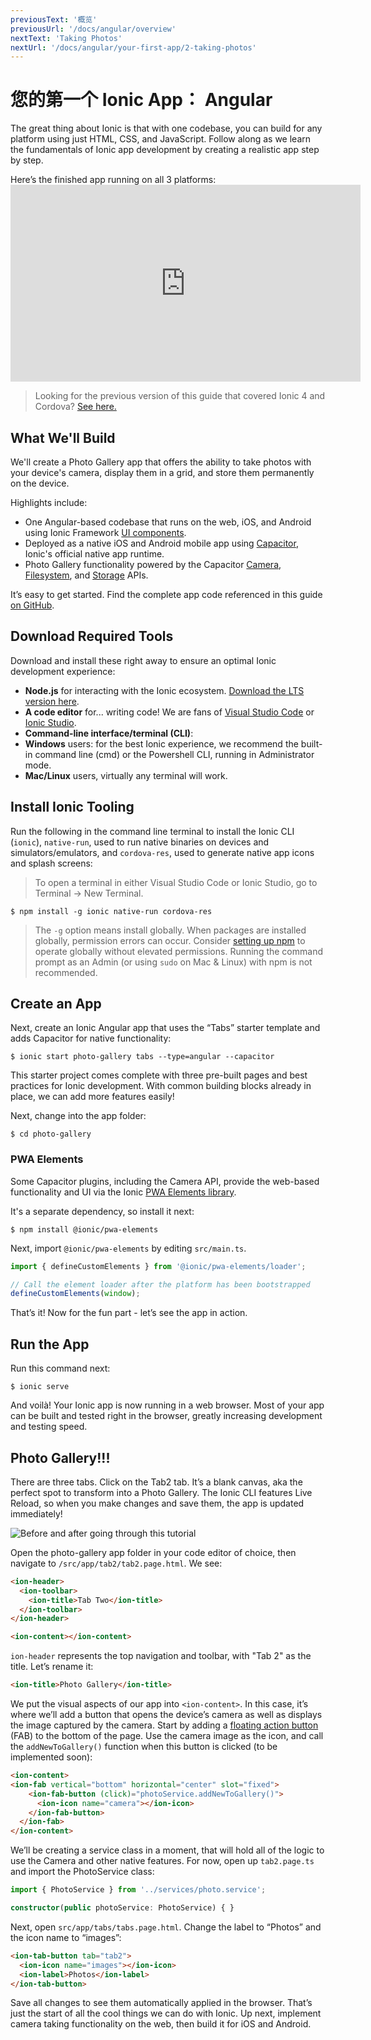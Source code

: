 ```yaml
---
previousText: '概览'
previousUrl: '/docs/angular/overview'
nextText: 'Taking Photos'
nextUrl: '/docs/angular/your-first-app/2-taking-photos'
---
```


# 您的第一个 Ionic App： Angular

The great thing about Ionic is that with one codebase, you can build for any platform using just HTML, CSS, and JavaScript. Follow along as we learn the fundamentals of Ionic app development by creating a realistic app step by step.

Here’s the finished app running on all 3 platforms: <iframe width="560" height="315" src="https://www.youtube.com/embed/0ASQ13Y1Rk4" frameborder="0" allow="accelerometer; autoplay; encrypted-media; gyroscope; picture-in-picture" allowfullscreen mark="crwd-mark"></iframe> 

> Looking for the previous version of this guide that covered Ionic 4 and Cordova? [See here.](/docs/developer-resources/guides/first-app-v4/intro)

## What We'll Build

We'll create a Photo Gallery app that offers the ability to take photos with your device's camera, display them in a grid, and store them permanently on the device.

Highlights include:

* One Angular-based codebase that runs on the web, iOS, and Android using Ionic Framework [UI components](https://ionicframework.com/docs/components).
* Deployed as a native iOS and Android mobile app using [Capacitor](https://capacitor.ionicframework.com), Ionic's official native app runtime.
* Photo Gallery functionality powered by the Capacitor [Camera](https://capacitor.ionicframework.com/docs/apis/camera), [Filesystem](https://capacitor.ionicframework.com/docs/apis/filesystem), and [Storage](https://capacitor.ionicframework.com/docs/apis/storage) APIs.

It’s easy to get started. Find the complete app code referenced in this guide [on GitHub](https://github.com/ionic-team/photo-gallery-capacitor-ng).

## Download Required Tools

Download and install these right away to ensure an optimal Ionic development experience:

* **Node.js** for interacting with the Ionic ecosystem. [Download the LTS version here](https://nodejs.org/en/).
* **A code editor** for... writing code! We are fans of [Visual Studio Code](https://code.visualstudio.com/) or [Ionic Studio](https://ionicframework.com/studio).
* **Command-line interface/terminal (CLI)**: 
 * **Windows** users: for the best Ionic experience, we recommend the built-in command line (cmd) or the Powershell CLI, running in Administrator mode. 
 * **Mac/Linux** users, virtually any terminal will work.

## Install Ionic Tooling

Run the following in the command line terminal to install the Ionic CLI (`ionic`), `native-run`, used to run native binaries on devices and simulators/emulators, and `cordova-res`, used to generate native app icons and splash screens:

> To open a terminal in either Visual Studio Code or Ionic Studio, go to Terminal -> New Terminal.

```shell
$ npm install -g ionic native-run cordova-res
```

> The `-g` option means install globally. When packages are installed globally, permission errors can occur. Consider [setting up npm](https://docs.npmjs.com/resolving-eacces-permissions-errors-when-installing-packages-globally) to operate globally without elevated permissions. Running the command prompt as an Admin (or using `sudo` on Mac & Linux) with npm is not recommended.

## Create an App

Next, create an Ionic Angular app that uses the “Tabs” starter template and adds Capacitor for native functionality:

```shell
$ ionic start photo-gallery tabs --type=angular --capacitor
```

This starter project comes complete with three pre-built pages and best practices for Ionic development. With common building blocks already in place, we can add more features easily!

Next, change into the app folder:

```shell
$ cd photo-gallery
```

### PWA Elements

Some Capacitor plugins, including the Camera API, provide the web-based functionality and UI via the Ionic [PWA Elements library](https://github.com/ionic-team/ionic-pwa-elements).

It's a separate dependency, so install it next:

```shell
$ npm install @ionic/pwa-elements
```

Next, import `@ionic/pwa-elements` by editing `src/main.ts`.

```typescript
import { defineCustomElements } from '@ionic/pwa-elements/loader';

// Call the element loader after the platform has been bootstrapped
defineCustomElements(window);
```

That’s it! Now for the fun part - let’s see the app in action.

## Run the App

Run this command next:

```shell
$ ionic serve
```

And voilà! Your Ionic app is now running in a web browser. Most of your app can be built and tested right in the browser, greatly increasing development and testing speed.

## Photo Gallery!!!

There are three tabs. Click on the Tab2 tab. It’s a blank canvas, aka the perfect spot to transform into a Photo Gallery. The Ionic CLI features Live Reload, so when you make changes and save them, the app is updated immediately!

![Before and after going through this tutorial](/docs/assets/img/guides/first-app-cap-ng/email-photogallery.gif)

Open the photo-gallery app folder in your code editor of choice, then navigate to `/src/app/tab2/tab2.page.html`. We see:

```html
<ion-header>
  <ion-toolbar>
    <ion-title>Tab Two</ion-title>
  </ion-toolbar>
</ion-header>

<ion-content></ion-content>
```

`ion-header` represents the top navigation and toolbar, with "Tab 2" as the title. Let’s rename it:

```html
<ion-title>Photo Gallery</ion-title>
```

We put the visual aspects of our app into `<ion-content>`. In this case, it’s where we’ll add a button that opens the device’s camera as well as displays the image captured by the camera. Start by adding a [floating action button](https://ionicframework.com/docs/api/fab) (FAB) to the bottom of the page. Use the camera image as the icon, and call the `addNewToGallery()` function when this button is clicked (to be implemented soon):

```html
<ion-content>
<ion-fab vertical="bottom" horizontal="center" slot="fixed">
    <ion-fab-button (click)="photoService.addNewToGallery()">
      <ion-icon name="camera"></ion-icon>
    </ion-fab-button>
  </ion-fab>
</ion-content>
```

We’ll be creating a service class in a moment, that will hold all of the logic to use the Camera and other native features. For now, open up `tab2.page.ts` and import the PhotoService class:

```typescript
import { PhotoService } from '../services/photo.service';

constructor(public photoService: PhotoService) { }
```

Next, open `src/app/tabs/tabs.page.html`. Change the label to “Photos” and the icon name to “images”:

```html
<ion-tab-button tab="tab2">
  <ion-icon name="images"></ion-icon>
  <ion-label>Photos</ion-label>
</ion-tab-button>
```

Save all changes to see them automatically applied in the browser. That’s just the start of all the cool things we can do with Ionic. Up next, implement camera taking functionality on the web, then build it for iOS and Android.